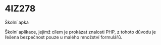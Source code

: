 # 4IZ278
Školní apka

Školní aplikace, jejímž cílem je prokázat znalosti PHP, z tohoto důvodu je řešena bezpečnost pouze u malého množství formulářů.
